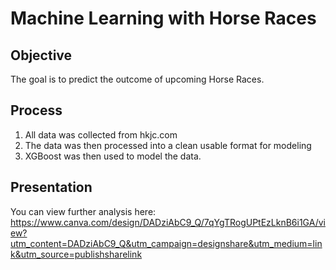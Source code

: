 # Machine Learning with Horse Races

## Objective

The goal is to predict the outcome of upcoming Horse Races.

## Process

1. All data was collected from hkjc.com
2. The data was then processed into a clean usable format for modeling
3. XGBoost was then used to model the data.

## Presentation
You can view further analysis here:
https://www.canva.com/design/DADziAbC9_Q/7qYgTRogUPtEzLknB6i1GA/view?utm_content=DADziAbC9_Q&utm_campaign=designshare&utm_medium=link&utm_source=publishsharelink
